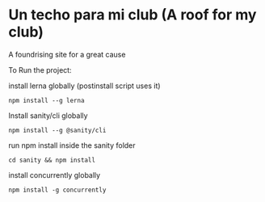 # Un techo para mi club (A roof for my club)

A foundrising site for a great cause

To Run the project:

install lerna globally (postinstall script uses it)

`npm install --g lerna`

Install sanity/cli globally

`npm install --g @sanity/cli`

run npm install inside the sanity folder

`cd sanity && npm install`

install concurrently globally

`npm install -g concurrently`
